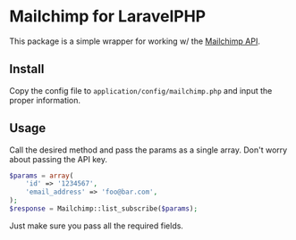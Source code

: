 # Mailchimp for LaravelPHP #

This package is a simple wrapper for working w/ the [Mailchimp API](http://apidocs.mailchimp.com/api/1.3/).

## Install ##

Copy the config file to ``application/config/mailchimp.php`` and input the proper information.

## Usage ##

Call the desired method and pass the params as a single array.  Don't worry about passing the API key.

```php
$params = array(
	'id' => '1234567',
	'email_address' => 'foo@bar.com',
);
$response = Mailchimp::list_subscribe($params);
```

Just make sure you pass all the required fields.